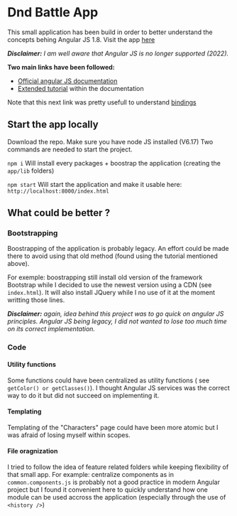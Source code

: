 # Dnd Battle App
This small application has been build in order to better understand the concepts behing Angular JS 1.8.
Visit the app [here](https://glenncarroy.github.io/dndBattle/app/index.html)

_**Disclaimer:** I am well aware that Angular JS is no longer supported (2022)._

**Two main links have been followed:**
- [Official angular JS documentation](https://docs.angularjs.org/guide/services)
- [Extended tutorial](https://docs.angularjs.org/tutorial) within the documentation

Note that this next link was pretty usefull to understand [bindings](https://blog.krawaller.se/posts/dissecting-bindings-in-angularjs/)

## Start the app locally
Download the repo.
Make sure you have node JS installed (V6.17)
Two commands are needed to start the project.

`npm i`
Will install every packages + boostrap the application (creating the `app/lib` folders)

`npm start`
Will start the application and make it usable here: `http://localhost:8000/index.html`

## What could be better ? 
### Bootstrapping
Boostrapping of the application is probably legacy. An effort could be made there to avoid using that old method (found using the tutorial mentioned above).

For exemple: boostrapping still install old version of the framework Bootstrap while I decided to use the newest version using a CDN (see `index.html`). It will also install JQuery while I no use of it at the moment writting those lines.

_**Disclaimer:** again, idea behind this project was to go quick on angular JS principles. Angular JS being legacy, I did not wanted to lose too much time on its correct implementation._

### Code
#### Utility functions
Some functions could have been centralized as utility functions ( see `getColor() or getClasses()`).
I thought Angular JS services was the correct way to do it but did not succeed on implementing it.
#### Templating
Templating of the "Characters" page could have been more atomic but I was afraid of losing myself within scopes.
#### File oragnization
I tried to follow the idea of feature related folders while keeping flexibility of that small app. 
For example: centralize components as in `common.components.js` is probably not a good practice in modern Angular project but I found it convenient here to quickly understand how one module can be used accross the application (especially through the use of `<history />`)